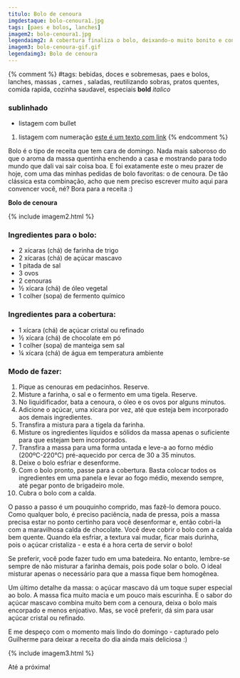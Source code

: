 ```yaml
---
titulo: Bolo de cenoura
imgdestaque: bolo-cenoura1.jpg
tags: [paes e bolos, lanches]
imagem2: bolo-cenoura1.jpg
legendaimg2: A cobertura finaliza o bolo, deixando-o muito bonito e convidativo.
imagem3: bolo-cenoura-gif.gif
legendaimg3: Bolo de cenoura
---
```

{% comment %}
#tags: bebidas, doces e sobremesas, paes e bolos, lanches, massas , carnes , saladas, reutilizando sobras, pratos quentes, comida rapida, cozinha saudavel, especiais
**bold**
*italico*
### sublinhado
* listagem com bullet
1. listagem com numeração
[este é um texto com link](https://www.enderecodolink.com)
{% endcomment %}

Bolo é o tipo de receita que tem cara de domingo. Nada mais saboroso do que o aroma da massa quentinha enchendo a casa e mostrando para todo mundo que dali vai sair coisa boa. E foi exatamente este o meu prazer de hoje, com uma das minhas pedidas de bolo favoritas: o de cenoura. De tão clássica esta combinação, acho que nem preciso escrever muito aqui para convencer você, né? Bora para a receita :)

**Bolo de cenoura**

{% include imagem2.html %}

### Ingredientes para o bolo:

* 2 xícaras (chá) de farinha de trigo
* 2 xícaras (chá) de açúcar mascavo
* 1 pitada de sal
* 3 ovos
* 2 cenouras
* ½ xícara (chá) de óleo vegetal
* 1 colher (sopa) de fermento químico

### Ingredientes para a cobertura:

* 1 xícara (chá) de açúcar cristal ou refinado
* ½ xícara (chá) de chocolate em pó
* 1 colher (sopa) de manteiga sem sal
* ¼ xícara (chá) de água em temperatura ambiente

### Modo de fazer:

1. Pique as cenouras em pedacinhos. Reserve. 
2. Misture a farinha, o sal e o fermento em uma tigela. Reserve.
3. No liquidificador, bata a cenoura, o óleo e os ovos por alguns minutos.
4. Adicione o açúcar, uma xícara por vez, até que esteja bem incorporado aos demais ingredientes. 
5. Transfira a mistura para a tigela da farinha.
6. Misture os ingredientes líquidos e sólidos da massa apenas o suficiente para que estejam bem incorporados. 
7. Transfira a massa para uma forma untada e leve-a ao forno médio (200ºC-220°C) pré-aquecido por cerca de 30 a 35 minutos. 
8. Deixe o bolo esfriar e desenforme. 
9. Com o bolo pronto, passe para a cobertura. Basta colocar todos os ingredientes em uma panela e levar ao fogo médio, mexendo sempre, até pegar ponto de brigadeiro mole. 
10. Cubra o bolo com a calda. 

O passo a passo é um pouquinho comprido, mas fazê-lo demora pouco. Como qualquer bolo, é preciso paciência, nada de pressa, pois a massa precisa estar no ponto certinho para você desenformar e, então cobri-la com a maravilhosa calda de chocolate. Você deve cobrir o bolo com a calda bem quente. Quando ela esfriar, a textura vai mudar, ficar mais durinha, pois o açúcar cristaliza - e esta é a hora certa de servir o bolo!

Se preferir, você pode fazer tudo em uma batedeira. No entanto, lembre-se sempre de não misturar a farinha demais, pois pode solar o bolo. O ideal misturar apenas o necessário para que a massa fique bem homogênea. 

Um último detalhe da massa: o açúcar mascavo dá um toque super especial ao bolo. A massa fica muito macia e um pouco mais escurinha. E o sabor do açúcar mascavo combina muito bem com a cenoura, deixa o bolo mais encorpado e menos enjoativo. Mas, se você preferir, dá sim para usar açúcar cristal ou refinado. 

E me despeço com o momento mais lindo do domingo - capturado pelo Guilherme para deixar a receita do dia ainda mais deliciosa :)

{% include imagem3.html %}

Até a próxima!